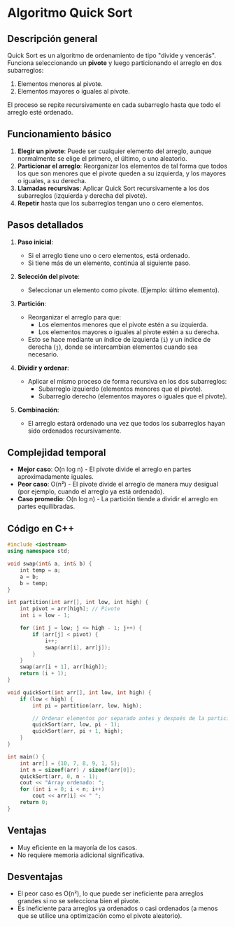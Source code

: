# Algoritmo Quick Sort

## Descripción general

Quick Sort es un algoritmo de ordenamiento de tipo "divide y vencerás". Funciona seleccionando un **pivote** y luego particionando el arreglo en dos subarreglos:

1. Elementos menores al pivote.
2. Elementos mayores o iguales al pivote.

El proceso se repite recursivamente en cada subarreglo hasta que todo el arreglo esté ordenado.

## Funcionamiento básico

1. **Elegir un pivote**: Puede ser cualquier elemento del arreglo, aunque normalmente se elige el primero, el último, o uno aleatorio.
2. **Particionar el arreglo**: Reorganizar los elementos de tal forma que todos los que son menores que el pivote queden a su izquierda, y los mayores o iguales, a su derecha.
3. **Llamadas recursivas**: Aplicar Quick Sort recursivamente a los dos subarreglos (izquierda y derecha del pivote).
4. **Repetir** hasta que los subarreglos tengan uno o cero elementos.

## Pasos detallados

1. **Paso inicial**:

   - Si el arreglo tiene uno o cero elementos, está ordenado.
   - Si tiene más de un elemento, continúa al siguiente paso.

2. **Selección del pivote**:

   - Seleccionar un elemento como pivote. (Ejemplo: último elemento).

3. **Partición**:

   - Reorganizar el arreglo para que:
     - Los elementos menores que el pivote estén a su izquierda.
     - Los elementos mayores o iguales al pivote estén a su derecha.
   - Esto se hace mediante un índice de izquierda (`i`) y un índice de derecha (`j`), donde se intercambian elementos cuando sea necesario.

4. **Dividir y ordenar**:

   - Aplicar el mismo proceso de forma recursiva en los dos subarreglos:
     - Subarreglo izquierdo (elementos menores que el pivote).
     - Subarreglo derecho (elementos mayores o iguales que el pivote).

5. **Combinación**:
   - El arreglo estará ordenado una vez que todos los subarreglos hayan sido ordenados recursivamente.

## Complejidad temporal

- **Mejor caso**: O(n log n) - El pivote divide el arreglo en partes aproximadamente iguales.
- **Peor caso**: O(n²) - El pivote divide el arreglo de manera muy desigual (por ejemplo, cuando el arreglo ya está ordenado).
- **Caso promedio**: O(n log n) - La partición tiende a dividir el arreglo en partes equilibradas.

## Código en C++

```cpp
#include <iostream>
using namespace std;

void swap(int& a, int& b) {
    int temp = a;
    a = b;
    b = temp;
}

int partition(int arr[], int low, int high) {
    int pivot = arr[high]; // Pivote
    int i = low - 1;

    for (int j = low; j <= high - 1; j++) {
        if (arr[j] < pivot) {
            i++;
            swap(arr[i], arr[j]);
        }
    }
    swap(arr[i + 1], arr[high]);
    return (i + 1);
}

void quickSort(int arr[], int low, int high) {
    if (low < high) {
        int pi = partition(arr, low, high);

        // Ordenar elementos por separado antes y después de la partición
        quickSort(arr, low, pi - 1);
        quickSort(arr, pi + 1, high);
    }
}

int main() {
    int arr[] = {10, 7, 8, 9, 1, 5};
    int n = sizeof(arr) / sizeof(arr[0]);
    quickSort(arr, 0, n - 1);
    cout << "Array ordenado: ";
    for (int i = 0; i < n; i++)
        cout << arr[i] << " ";
    return 0;
}

```

## Ventajas

- Muy eficiente en la mayoría de los casos.
- No requiere memoria adicional significativa.

## Desventajas

- El peor caso es O(n²), lo que puede ser ineficiente para arreglos grandes si no se selecciona bien el pivote.
- Es ineficiente para arreglos ya ordenados o casi ordenados (a menos que se utilice una optimización como el pivote aleatorio).
